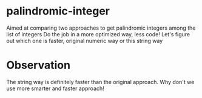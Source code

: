 # palindromic-integer

Aimed at comparing two approaches to get palindromic integers among the list of integers
Do the job in a more optimized way, less code!
Let's figure out which one is faster, original numeric way or this string way

# Observation

The string way is definitely faster than the original approach.
Why don't we use more smarter and faster approach!